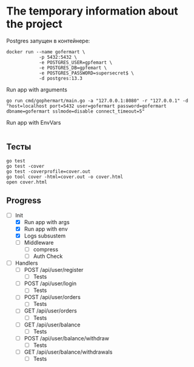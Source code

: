 # The temporary information about the project

Postgres запущен в контейнере:
```shell
docker run --name gofermart \
            -p 5432:5432 \
            -e POSTGRES_USER=gpfemart \
            -e POSTGRES_DB=gpfemart \
            -e POSTGRES_PASSWORD=supersecret$ \
            -d postgres:13.3
```

Run app with arguments
```shell
go run cmd/gophermart/main.go -a "127.0.0.1:8080" -r "127.0.0.1" -d "host=localhost port=5432 user=gofermart password=gofermart dbname=gofermart sslmode=disable connect_timeout=5"
```

Run app with EnvVars

```

```

## Тесты

```shell
go test
go test -cover
go test -coverprofile=cover.out
go tool cover -html=cover.out -o cover.html
open cover.html
```

## Progress

- [ ] Init
  - [x] Run app with args
  - [x] Run app with env
  - [x] Logs subsustem
  - [ ] Middleware
    - [ ] compress
    - [ ] Auth Check
- [ ] Handlers
  - [ ] POST /api/user/register
    - [ ] Tests
  - [ ] POST /api/user/login
    - [ ] Tests
  - [ ] POST /api/user/orders
    - [ ] Tests
  - [ ] GET /api/user/orders
    - [ ] Tests
  - [ ] GET /api/user/balance
    - [ ] Tests
  - [ ] POST /api/user/balance/withdraw
    - [ ] Tests
  - [ ] GET /api/user/balance/withdrawals
    - [ ] Tests